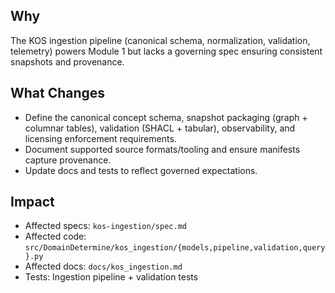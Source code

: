 ## Why
The KOS ingestion pipeline (canonical schema, normalization, validation, telemetry) powers Module 1 but lacks a governing spec ensuring consistent snapshots and provenance.

## What Changes
- Define the canonical concept schema, snapshot packaging (graph + columnar tables), validation (SHACL + tabular), observability, and licensing enforcement requirements.
- Document supported source formats/tooling and ensure manifests capture provenance.
- Update docs and tests to reflect governed expectations.

## Impact
- Affected specs: `kos-ingestion/spec.md`
- Affected code: `src/DomainDetermine/kos_ingestion/{models,pipeline,validation,query}.py`
- Affected docs: `docs/kos_ingestion.md`
- Tests: Ingestion pipeline + validation tests
